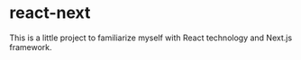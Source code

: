# react-next
This is a little project to familiarize myself with React technology and Next.js framework.
